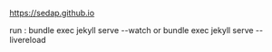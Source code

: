 https://sedap.github.io

run :
bundle exec jekyll serve --watch
or
bundle exec jekyll serve --livereload